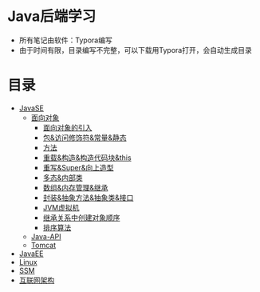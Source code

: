 # Java后端学习

- 所有笔记由软件：Typora编写
- 由于时间有限，目录编写不完整，可以下载用Typora打开，会自动生成目录

# 目录

- [JavaSE](JavaEE)
  - [面向对象](JavaSE/面向对象笔记)
    - [面向对象的引入](JavaSE/面向对象笔记/引入面向对象.md)
    - [包&访问修饰符&常量&静态](JavaSE/面向对象笔记/包&访问修饰符&常量&静态.md)
    - [方法](JavaSE/面向对象笔记/方法.md)
    - [重载&构造&构造代码块&this](JavaSE/面向对象笔记/方法的重载&构造方法&this&构造代码块.md)
    - [重写&Super&向上造型](JavaSE/面向对象笔记/Super、向上造型、方法的重写.md)
    - [多态&内部类](JavaSE/面向对象笔记/多态&（成员、匿名）内部类.md)
    - [数组&内存管理&继承](JavaSE/面向对象笔记/数组&内存管理&继承.md)
    - [封装&抽象方法&抽象类&接口](JavaSE/面向对象笔记/封装&抽象方法&抽象类&接口.md)
    - [JVM虚拟机](JavaSE/面向对象笔记/JVM虚拟机.md)
    - [继承关系中创建对象顺序](JavaSE/面向对象笔记/在继承关系中创建子类对象程序的执行顺序.md)
    - [排序算法](JavaSE/面向对象笔记/算法总结.md)
  - [Java-API](JavaSE/API学习笔记)
  - [Tomcat](JavaSE/Tomcat)
- [JavaEE](JavaEE)
- [Linux](Linux)
- [SSM](SSM)
- [互联网架构](互联网架构)

